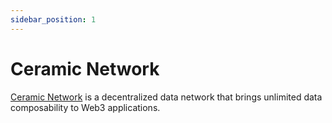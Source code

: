 ```yaml
---
sidebar_position: 1
---
```


# Ceramic Network

[Ceramic Network](https://ceramic.network/) is a decentralized data network that brings unlimited data composability to Web3 applications.

